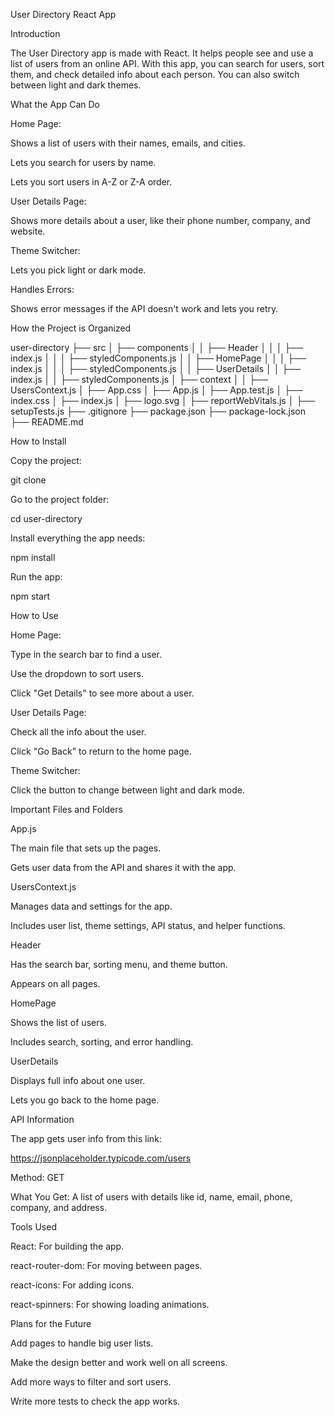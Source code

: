 User Directory React App

Introduction

The User Directory app is made with React. It helps people see and use a list of users from an online API. With this app, you can search for users, sort them, and check detailed info about each person. You can also switch between light and dark themes.

What the App Can Do

Home Page:

Shows a list of users with their names, emails, and cities.

Lets you search for users by name.

Lets you sort users in A-Z or Z-A order.

User Details Page:

Shows more details about a user, like their phone number, company, and website.

Theme Switcher:

Lets you pick light or dark mode.

Handles Errors:

Shows error messages if the API doesn't work and lets you retry.

How the Project is Organized

user-directory
├── src
│   ├── components
│   │   ├── Header
│   │   │   ├── index.js
│   │   │   ├── styledComponents.js
│   │   ├── HomePage
│   │   │   ├── index.js
│   │   │   ├── styledComponents.js
│   │   ├── UserDetails
│   │       ├── index.js
│   │       ├── styledComponents.js
│   ├── context
│   │   ├── UsersContext.js
│   ├── App.css
│   ├── App.js
│   ├── App.test.js
│   ├── index.css
│   ├── index.js
│   ├── logo.svg
│   ├── reportWebVitals.js
│   ├── setupTests.js
├── .gitignore
├── package.json
├── package-lock.json
├── README.md

How to Install

Copy the project:

git clone <repository-url>

Go to the project folder:

cd user-directory

Install everything the app needs:

npm install

Run the app:

npm start

How to Use

Home Page:

Type in the search bar to find a user.

Use the dropdown to sort users.

Click "Get Details" to see more about a user.

User Details Page:

Check all the info about the user.

Click "Go Back" to return to the home page.

Theme Switcher:

Click the button to change between light and dark mode.

Important Files and Folders

App.js

The main file that sets up the pages.

Gets user data from the API and shares it with the app.

UsersContext.js

Manages data and settings for the app.

Includes user list, theme settings, API status, and helper functions.

Header

Has the search bar, sorting menu, and theme button.

Appears on all pages.

HomePage

Shows the list of users.

Includes search, sorting, and error handling.

UserDetails

Displays full info about one user.

Lets you go back to the home page.

API Information

The app gets user info from this link:

https://jsonplaceholder.typicode.com/users

Method: GET

What You Get: A list of users with details like id, name, email, phone, company, and address.

Tools Used

React: For building the app.

react-router-dom: For moving between pages.

react-icons: For adding icons.

react-spinners: For showing loading animations.

Plans for the Future

Add pages to handle big user lists.

Make the design better and work well on all screens.

Add more ways to filter and sort users.

Write more tests to check the app works.
